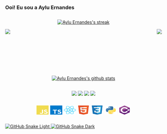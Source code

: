 ### Ooi! Eu sou a Aylu Ernandes

##


<p align="center">
  <a href="https://github.com/ayluernandes/github-readme-streak-stats">
    <img alt="Aylu Ernandes's streak" src="https://streak-stats.demolab.com/?user=ayluernandes&theme=dracula"/>
  </a>
</p>


<div>
  <a href="https://github.com/ayluernandes">
  <img height="180em" src="https://github-readme-stats.vercel.app/api?username=ayluernandes&show_icons=true&theme=dracula&include_all_commits=true&count_private=true" align="left"/>
  <img height="180em" src="https://github-readme-stats.vercel.app/api/top-langs/?username=ayluernandes&layout=compact&langs_count=16&theme=dracula" align="right"/>
</div>

<br><br><br><br><br><br><br>

##
<p align="center">
  <a href="https://github.com/vn7n24fzkq/github-profile-summary-cards"><img align="center" src="http://github-profile-summary-cards.vercel.app/api/cards/profile-details?username=ayluernandes&theme=dracula" alt="Aylu Ernandes's github stats" /></a>
</p>

##

<div style="display: inline_block" align="center"> 

  <a href="https://instagram.com/ayluernandes" target="_blank"><img src="https://img.shields.io/badge/-Instagram-%23E4405F?style=for-the-badge&logo=instagram&logoColor=white" target="_blank" align="center"></a>
  <a href = "mailto: ayluernandes@gmail.com"><img src="https://img.shields.io/badge/-Gmail-%23333?style=for-the-badge&logo=gmail&logoColor=white" target="_blank" align="center"></a>
 	<a href="https://www.twitch.tv/ayluernandes" target="_blank"><img src="https://img.shields.io/badge/Twitch-9146FF?style=for-the-badge&logo=twitch&logoColor=white" target="_blank" align="center"></a>
  <a href="https://www.linkedin.com/in/juliaernandes" target="_blank"><img src="https://img.shields.io/badge/-LinkedIn-%230077B5?style=for-the-badge&logo=linkedin&logoColor=white" target="_blank" align="center"></a> 

</div>

<div style="display: inline_block" align="center"><br>
  <img align="center" alt="Aylu-Js" height="30" width="40" src="https://raw.githubusercontent.com/devicons/devicon/master/icons/javascript/javascript-plain.svg">
  <img align="center" alt="Aylu-Ts" height="30" width="40" src="https://raw.githubusercontent.com/devicons/devicon/master/icons/typescript/typescript-plain.svg">
  <img align="center" alt="Aylu-React" height="30" width="40" src="https://raw.githubusercontent.com/devicons/devicon/master/icons/react/react-original.svg">
  <img align="center" alt="Aylu-HTML" height="30" width="40" src="https://raw.githubusercontent.com/devicons/devicon/master/icons/html5/html5-original.svg">
  <img align="center" alt="Aylu-CSS" height="30" width="40" src="https://raw.githubusercontent.com/devicons/devicon/master/icons/css3/css3-original.svg">
  <img align="center" alt="Aylu-Python" height="30" width="40" src="https://raw.githubusercontent.com/devicons/devicon/master/icons/python/python-original.svg">
  <img align="center" alt="Aylu-Csharp" height="30" width="40" src="https://raw.githubusercontent.com/devicons/devicon/master/icons/csharp/csharp-original.svg">
</div>

##

<a href="https://github.com/ayluernandes#gh-light-mode-only" align="center">
  <img alt="GitHub Snake Light" src="https://githubusercontent.zohan.tech/snk.svg?user=Zo-Bro-23&repo=Zo-Bro-23&branch=output&path=github-contribution-grid-snake.svg#gh-light-mode-only" />
</a>

<a href="https://github.com/ayluernandes#gh-dark-mode-only" align="center">
  <img alt="GitHub Snake Dark" src="https://githubusercontent.zohan.tech/snk.svg?user=Zo-Bro-23&repo=Zo-Bro-23&branch=output&path=github-contribution-grid-snake-dark.svg#gh-dark-mode-only" />
</a>
